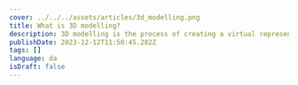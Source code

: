 ```yaml
---
cover: ../../../assets/articles/3d_modelling.png
title: What is 3D modelling?
description: 3D modelling is the process of creating a virtual representation of a three-dimensional object, scene, or structure using specialized software.
publishDate: 2023-12-12T11:50:45.282Z
tags: []
language: da
isDraft: false
---
```

